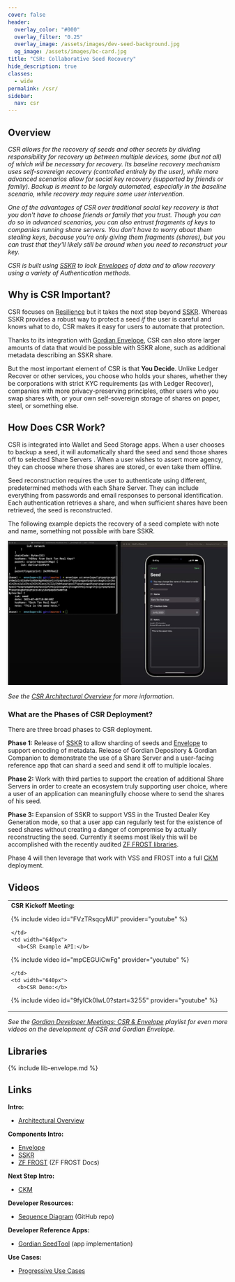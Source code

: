 ```yaml
---
cover: false
header:
  overlay_color: "#000"
  overlay_filter: "0.25"
  overlay_image: /assets/images/dev-seed-background.jpg
  og_image: /assets/images/bc-card.jpg
title: "CSR: Collaborative Seed Recovery"
hide_description: true
classes:
  - wide
permalink: /csr/
sidebar:
  nav: csr
---
```


## Overview

_CSR allows for the recovery of seeds and other secrets by dividing
responsibility for recovery up between multiple devices, some (but not
all) of which will be necessary for recovery. Its baseline recovery
mechanism uses self-sovereign recovery (controlled entirely by the
user), while more advanced scenarios allow for social key recovery
(supported by friends or family). Backup is meant to be largely
automated, especially in the baseline scenario, while recovery may
require some user intervention._

_One of the advantages of CSR over traditional social key recovery is
that you don't have to choose friends or family that you trust. Though
you can do so in advanced scenarios, you can also entrust fragments of
keys to companies running share servers. You don't have to worry about
them stealing keys, because you're only giving them fragments
(shares), but you can trust that they'll likely still be around when
you need to reconstruct your key._

_CSR is built using [SSKR](/sskr/) to lock [Envelopes](/envelope/) of
data and to allow recovery using a variety of Authentication
methods._

## Why is CSR Important?

CSR focuses on
[Resilience](/principles/)
but it takes the next step beyond [SSKR](/sskr/). Whereas SSKR
provides a robust way to protect a seed _if_ the user is careful and
knows what to do, CSR makes it easy for users to automate that
protection.

Thanks to its integration with [Gordian Envelope](/envelope/), CSR can
also store larger amounts of data that would be possible with SSKR
alone, such as additional metadata describing an SSKR share.

But the most important element of CSR is that **You Decide**. Unlike Ledger Recover or other services, you choose who holds your shares, whether they be corporations with strict KYC requirements (as with Ledger Recover), companies with more privacy-preserving principles, other users who you swap shares with, or your own self-sovereign storage of shares on paper, steel, or something else.

## How Does CSR Work?

CSR is integrated into Wallet and Seed Storage apps. When a user
chooses to backup a seed, it will automatically shard the seed and
send those shares off to selected Share Servers . When a user wishes to assert
more agency, they can choose where those shares are stored, or even
take them offline.

Seed reconstruction requires the user to authenticate using
different, predetermined methods with each Share Server. They can
include everything from passwords and email responses to personal
identification. Each authentication retrieves a share, and when
sufficient shares have been retrieved, the seed is reconstructed.

The following example depicts the recovery of a seed complete with
note and name, something not possible with bare SSKR.

![](/assets/images/csr/example.jpg)

_See the [CSR Architectural Overview](csr-architecture.md) for more
information._

### What are the Phases of CSR Deployment?

There are three broad phases to CSR deployment.

**Phase 1:** Release of [SSKR](/sskr/) to allow sharding of seeds and [Envelope](/envelope/) to support encoding of metadata. Release of Gordian Depository & Gordian Companion to demonstrate the use of a Share Server and a user-facing reference app that can shard a seed and send it off to multiple locales.

**Phase 2:** Work with third parties to support the creation of additional Share Servers in order to create an ecosystem truly supporting user choice, where a user of an application can meaningfully choose where to send the shares of his seed.

**Phase 3:** Expansion of SSKR to support VSS in the Trusted Dealer Key Generation mode, so that a user app can regularly test for the existence of seed shares without creating a danger of compromise by actually reconstructing the seed. Currently it seems most likely this will be accomplished with the recently audited [ZF FROST libraries](https://frost.zfnd.org/index.html).

Phase 4 will then leverage that work with VSS and FROST into a full [CKM](/ckm/) deployment.

## Videos

<table width="100%">
  <tr>
    <td width="640px">
      <b>CSR Kickoff Meeting:</b>

{% include video id="FVzTRsqcyMU" provider="youtube" %}

    </td>
    <td width="640px">
      <b>CSR Example API:</b>

{% include video id="mpCEGUiCwFg" provider="youtube" %}

    </td>
    <td width="640px">
      <b>CSR Demo:</b>
{% include video id="9fyICk0lwL0?start=3255" provider="youtube" %}
    </td>

  </tr>
</table>

_See the [Gordian Developer Meetings: CSR &
Envelope](https://www.youtube.com/playlist?list=PLCkrqxOY1Fbp-P1Yv-7gmu75i2QS2Z6vk)
playlist for even more videos on the development of CSR and Gordian
Envelope._

## Libraries

{% include lib-envelope.md %}

## Links

**Intro:**

* [Architectural Overview](/csr/architecture/)

**Components Intro:**

* [Envelope](/envelope/)
* [SSKR](/sskr/)
* [ZF FROST](https://frost.zfnd.org/frost.html) (ZF FROST Docs)

**Next Step Intro:**

* [CKM](/ckm/)

**Developer Resources:**

* [Sequence Diagram](https://github.com/BlockchainCommons/developer-web-site/blob/master/_pages/csr-sequence-diagram.md) (GitHub repo)

**Developer Reference Apps:**

* [Gordian SeedTool](https://github.com/BlockchainCommons/GordianSeedTool-iOS) (app implementation)

**Use Cases:**

* [Progressive Use Cases](/csr/use-cases/)
